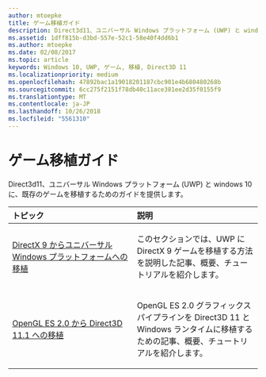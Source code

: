 ```yaml
---
author: mtoepke
title: ゲーム移植ガイド
description: Direct3d11、ユニバーサル Windows プラットフォーム (UWP) と windows 10 に、既存のゲームを移植するためのガイドを提供します。
ms.assetid: 1dff815b-d3bd-557e-52c1-58e40f4dd6b1
ms.author: mtoepke
ms.date: 02/08/2017
ms.topic: article
keywords: Windows 10, UWP, ゲーム, 移植, Direct3D 11
ms.localizationpriority: medium
ms.openlocfilehash: 47892bac1a19018201187cbc901e4b680480268b
ms.sourcegitcommit: 6cc275f2151f78db40c11ace381ee2d35f0155f9
ms.translationtype: MT
ms.contentlocale: ja-JP
ms.lasthandoff: 10/26/2018
ms.locfileid: "5561310"
---
```

# <a name="game-porting-guides"></a>ゲーム移植ガイド



Direct3d11、ユニバーサル Windows プラットフォーム (UWP) と windows 10 に、既存のゲームを移植するためのガイドを提供します。

<table>
<colgroup>
<col width="50%" />
<col width="50%" />
</colgroup>
<thead>
<tr class="header">
<th align="left">トピック</th>
<th align="left">説明</th>
</tr>
</thead>
<tbody>
<tr class="odd">
<td align="left"><p><a href="porting-your-directx-9-game-to-windows-store.md">DirectX 9 からユニバーサル Windows プラットフォームへの移植</a></p></td>
<td align="left"><p>このセクションでは、UWP に DirectX 9 ゲームを移植する方法を説明した記事、概要、チュートリアルを紹介します。</p></td>
</tr>
<tr class="even">
<td align="left"><p><a href="port-from-opengl-es-2-0-to-directx-11-1.md">OpenGL ES 2.0 から Direct3D 11.1 への移植</a></p></td>
<td align="left"><p>OpenGL ES 2.0 グラフィックス パイプラインを Direct3D 11 と Windows ランタイムに移植するための記事、概要、チュートリアルを紹介します。</p></td>
</tr>
</tbody>
</table>

 


 

 

 




